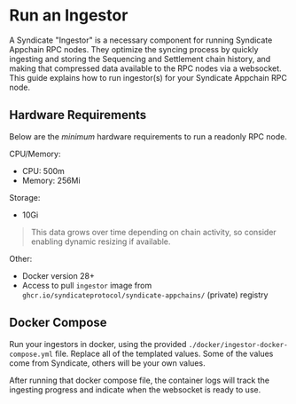 # Run an Ingestor

A Syndicate "Ingestor" is a necessary component for running Syndicate Appchain RPC nodes. They optimize the syncing process by quickly ingesting and storing the Sequencing and Settlement chain history, and making that compressed data available to the RPC nodes via a websocket. This guide explains how to run ingestor(s) for your Syndicate Appchain RPC node.

## Hardware Requirements

Below are the _minimum_ hardware requirements to run a readonly RPC node.

CPU/Memory:

- CPU: 500m
- Memory: 256Mi

Storage:

- 10Gi

> This data grows over time depending on chain activity, so consider enabling dynamic resizing if available.

Other:

- Docker version 28+
- Access to pull `ingestor` image from `ghcr.io/syndicateprotocol/syndicate-appchains/` (private) registry


## Docker Compose

Run your ingestors in docker, using the provided `./docker/ingestor-docker-compose.yml` file. Replace all of the templated values. Some of the values come from Syndicate, others will be your own values.

After running that docker compose file, the container logs will track the ingesting progress and indicate when the websocket is ready to use.